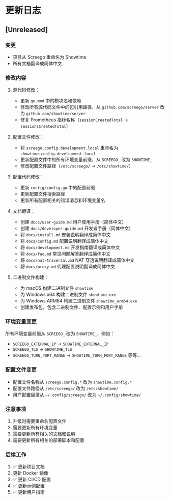 # 更新日志

## [Unreleased]

### 变更
- 项目从 Screego 重命名为 Showtime
- 所有文档翻译成简体中文

### 修改内容
1. 源代码修改：
   - 更新 `go.mod` 中的模块名和依赖
   - 修改所有源代码文件中的包引用路径，从 `github.com/screego/server` 改为 `github.com/showtime/server`
   - 修复 Prometheus 指标名称（`sessionCreatedTotal` -> `sessionsCreatedTotal`）

2. 配置文件修改：
   - 将 `screego.config.development.local` 重命名为 `showtime.config.development.local`
   - 更新配置文件中的所有环境变量前缀，从 `SCREEGO_` 改为 `SHOWTIME_`
   - 修改配置文件路径（`/etc/screego/` -> `/etc/showtime/`）

3. 配置代码修改：
   - 更新 `config/config.go` 中的配置前缀
   - 更新配置文件搜索路径
   - 更新所有配置相关的错误消息和环境变量名

4. 文档翻译：
   - 创建 `docs/user-guide.md` 用户使用手册（简体中文）
   - 创建 `docs/developer-guide.md` 开发者手册（简体中文）
   - 将 `docs/install.md` 安装说明翻译成简体中文
   - 将 `docs/config.md` 配置说明翻译成简体中文
   - 将 `docs/development.md` 开发指南翻译成简体中文
   - 将 `docs/faq.md` 常见问题解答翻译成简体中文
   - 将 `docs/nat-traversal.md` NAT 穿透说明翻译成简体中文
   - 将 `docs/proxy.md` 代理配置说明翻译成简体中文

5. 二进制文件构建：
   - 为 macOS 构建二进制文件 `showtime`
   - 为 Windows x64 构建二进制文件 `showtime.exe`
   - 为 Windows ARM64 构建二进制文件 `showtime_arm64.exe`
   - 创建发布包，包含二进制文件、配置示例和用户手册

### 环境变量变更
所有环境变量前缀从 `SCREEGO_` 改为 `SHOWTIME_`，例如：
- `SCREEGO_EXTERNAL_IP` -> `SHOWTIME_EXTERNAL_IP`
- `SCREEGO_TLS` -> `SHOWTIME_TLS`
- `SCREEGO_TURN_PORT_RANGE` -> `SHOWTIME_TURN_PORT_RANGE`
等等...

### 配置文件变更
- 配置文件名称从 `screego.config.*` 改为 `showtime.config.*`
- 配置文件路径从 `/etc/screego/` 改为 `/etc/showtime/`
- 用户配置目录从 `~/.config/screego/` 改为 `~/.config/showtime/`

### 注意事项
1. 升级时需要重命名配置文件
2. 需要更新所有环境变量
3. 需要更新所有相关的文档和说明
4. 需要更新所有相关的部署脚本和配置

### 后续工作
1. ✅ 更新项目文档
2. 更新 Docker 镜像
3. ✅ 更新 CI/CD 配置
4. ✅ 更新示例配置
5. ✅ 更新用户指南 